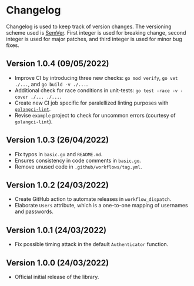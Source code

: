 # Changelog

Changelog is used to keep track of version changes. The versioning scheme used is [SemVer](https://semver.org/). First integer is used for breaking change, second integer is used for major patches, and third integer is used for minor bug fixes.

## Version 1.0.4 (09/05/2022)

- Improve CI by introducing three new checks: `go mod verify`, `go vet ./...`, and `go build -v ./...`.
- Additional check for race conditions in unit-tests: `go test -race -v -cover ./... ./...`.
- Create new CI job specific for paralellized linting purposes with [`golangci-lint`](https://github.com/golangci/golangci-lint).
- Revise `example` project to check for uncommon errors (courtesy of `golangci-lint`).

## Version 1.0.3 (26/04/2022)

- Fix typos in `basic.go` and `README.md`.
- Ensures consistency in code comments in `basic.go`.
- Remove unused code in `.github/workflows/tag.yml`.

## Version 1.0.2 (24/03/2022)

- Create GitHub action to automate releases in `workflow_dispatch`.
- Elaborate `Users` attribute, which is a one-to-one mapping of usernames and passwords.

## Version 1.0.1 (24/03/2022)

- Fix possible timing attack in the default `Authenticator` function.

## Version 1.0.0 (24/03/2022)

- Official initial release of the library.
